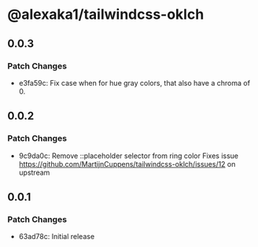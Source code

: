 # @alexaka1/tailwindcss-oklch

## 0.0.3

### Patch Changes

- e3fa59c: Fix case when for hue gray colors, that also have a chroma of 0.

## 0.0.2

### Patch Changes

- 9c9da0c: Remove ::placeholder selector from ring color
  Fixes issue https://github.com/MartijnCuppens/tailwindcss-oklch/issues/12 on upstream

## 0.0.1

### Patch Changes

- 63ad78c: Initial release
